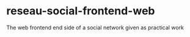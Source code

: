 # reseau-social-frontend-web
The web frontend end side of a social network given as practical  work

